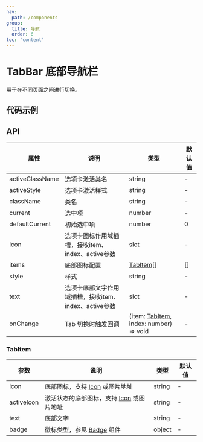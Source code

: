 ```yaml
---
nav:
  path: /components
group:
  title: 导航
  order: 6
toc: 'content'
---
```

# TabBar 底部导航栏

<code src="../../docs/components/compatibility.tsx" inline="true"></code>

用于在不同页面之间进行切换。

## 代码示例
<code src='pages/TabBar/index'></code>

## API
| 属性 | 说明 | 类型 | 默认值 |
| -----|-----|-----|-----|
| activeClassName |  选项卡激活类名 | string | - |
| activeStyle | 选项卡激活样式 | string | - |
| className | 类名| string | - |
| current |  选中项| number |  -  |
| defaultCurrent |  初始选中项 | number |  0  |
| icon | 选项卡图标作用域插槽，接收item、index、active参数 | slot | - |
| items | 底部图标配置 | [TabItem](#tabitem)[] | []  |
| style | 样式| string | - |
| text | 选项卡底部文字作用域插槽，接收item、index、active参数 | slot | - |
| onChange | Tab 切换时触发回调 |(item: [TabItem](#tabitem), index: number) => void| - |


### TabItem

| 参数 | 说明 | 类型 | 默认值 |
| -----|-----|-----|-----|
| icon | 底部图标，支持 [Icon](./Icon) 或图片地址 | string | - |
| activeIcon | 激活状态的底部图标，支持 [Icon](./Icon) 或图片地址 | string | - |
| text | 底部文字 | string | - |
| badge | 徽标类型，参见 [Badge](./Badge) 组件 | object | - |

